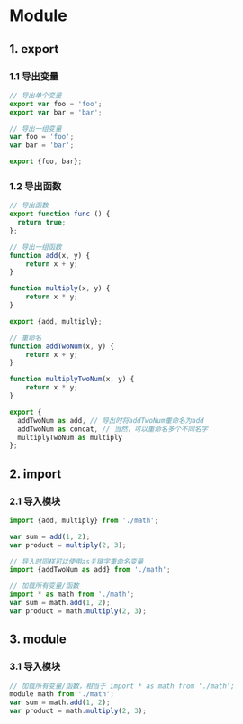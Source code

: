 # Module

## 1. export
### 1.1 导出变量
```javascript
// 导出单个变量
export var foo = 'foo';
export var bar = 'bar';

// 导出一组变量
var foo = 'foo';
var bar = 'bar';

export {foo, bar};
```
### 1.2 导出函数
```javascript
// 导出函数
export function func () {
  return true;
};

// 导出一组函数
function add(x, y) {
    return x + y;
}

function multiply(x, y) {
    return x * y;
}

export {add, multiply};

// 重命名
function addTwoNum(x, y) {
    return x + y;
}

function multiplyTwoNum(x, y) {
    return x * y;
}

export {
  addTwoNum as add, // 导出时将addTwoNum重命名为add
  addTwoNum as concat, // 当然，可以重命名多个不同名字
  multiplyTwoNum as multiply
};
```

## 2. import
### 2.1 导入模块
```javascript
import {add, multiply} from './math';

var sum = add(1, 2);
var product = multiply(2, 3);

// 导入时同样可以使用as关键字重命名变量
import {addTwoNum as add} from './math';

// 加载所有变量/函数
import * as math from './math';
var sum = math.add(1, 2);
var product = math.multiply(2, 3);
```

## 3. module
### 3.1 导入模块
```javascript
// 加载所有变量/函数，相当于 import * as math from './math';
module math from './math';
var sum = math.add(1, 2);
var product = math.multiply(2, 3);
```
